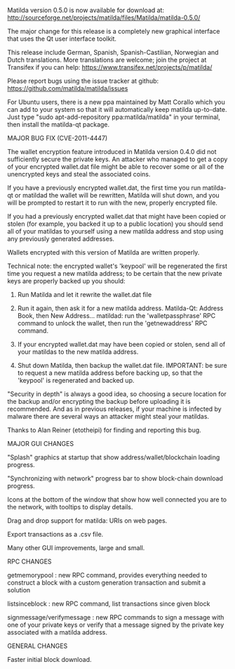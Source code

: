 Matilda version 0.5.0 is now available for download at:
http://sourceforge.net/projects/matilda/files/Matilda/matilda-0.5.0/

The major change for this release is a completely new graphical interface that uses the Qt user interface toolkit.

This release include German, Spanish, Spanish-Castilian, Norwegian and Dutch translations. More translations are welcome; join the project at Transifex if you can help:
https://www.transifex.net/projects/p/matilda/

Please report bugs using the issue tracker at github:
https://github.com/matilda/matilda/issues

For Ubuntu users, there is a new ppa maintained by Matt Corallo which you can add to your system so that it will automatically keep matilda up-to-date.  Just type "sudo apt-add-repository ppa:matilda/matilda" in your terminal, then install the matilda-qt package.

MAJOR BUG FIX  (CVE-2011-4447)

The wallet encryption feature introduced in Matilda version 0.4.0 did not sufficiently secure the private keys. An attacker who
managed to get a copy of your encrypted wallet.dat file might be able to recover some or all of the unencrypted keys and steal the
associated coins.

If you have a previously encrypted wallet.dat, the first time you run matilda-qt or matildad the wallet will be rewritten, Matilda will
shut down, and you will be prompted to restart it to run with the new, properly encrypted file.

If you had a previously encrypted wallet.dat that might have been copied or stolen (for example, you backed it up to a public
location) you should send all of your matildas to yourself using a new matilda address and stop using any previously generated addresses.

Wallets encrypted with this version of Matilda are written properly.

Technical note: the encrypted wallet's 'keypool' will be regenerated the first time you request a new matilda address; to be certain that the
new private keys are properly backed up you should:

1. Run Matilda and let it rewrite the wallet.dat file

2. Run it again, then ask it for a new matilda address.
Matilda-Qt: Address Book, then New Address...
matildad: run the 'walletpassphrase' RPC command to unlock the wallet,  then run the 'getnewaddress' RPC command.

3. If your encrypted wallet.dat may have been copied or stolen, send  all of your matildas to the new matilda address.

4. Shut down Matilda, then backup the wallet.dat file.
IMPORTANT: be sure to request a new matilda address before backing up, so that the 'keypool' is regenerated and backed up.

"Security in depth" is always a good idea, so choosing a secure location for the backup and/or encrypting the backup before uploading it is recommended. And as in previous releases, if your machine is infected by malware there are several ways an attacker might steal your matildas.

Thanks to Alan Reiner (etotheipi) for finding and reporting this bug.

MAJOR GUI CHANGES

"Splash" graphics at startup that show address/wallet/blockchain loading progress.

"Synchronizing with network" progress bar to show block-chain download progress.

Icons at the bottom of the window that show how well connected you are to the network, with tooltips to display details.

Drag and drop support for matilda: URIs on web pages.

Export transactions as a .csv file.

Many other GUI improvements, large and small.

RPC CHANGES

getmemorypool : new RPC command, provides everything needed to construct a block with a custom generation transaction and submit a solution

listsinceblock : new RPC command, list transactions since given block

signmessage/verifymessage : new RPC commands to sign a message with one of your private keys or verify that a message signed by the private key associated with a matilda address.

GENERAL CHANGES

Faster initial block download.
